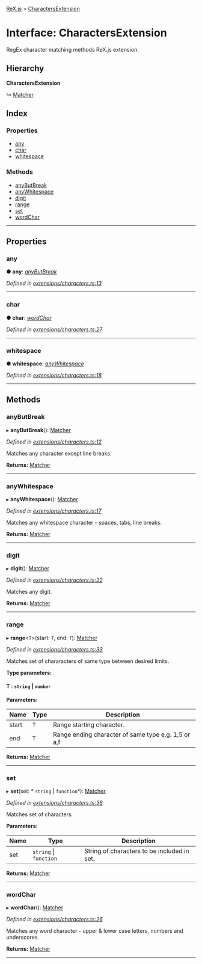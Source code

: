 [ReX.js](../README.md) > [CharactersExtension](../interfaces/charactersextension.md)

# Interface: CharactersExtension

RegEx character matching methods ReX.js extension.

## Hierarchy

**CharactersExtension**

↳  [Matcher](../classes/matcher.md)

## Index

### Properties

* [any](charactersextension.md#any)
* [char](charactersextension.md#char)
* [whitespace](charactersextension.md#whitespace)

### Methods

* [anyButBreak](charactersextension.md#anybutbreak)
* [anyWhitespace](charactersextension.md#anywhitespace)
* [digit](charactersextension.md#digit)
* [range](charactersextension.md#range)
* [set](charactersextension.md#set)
* [wordChar](charactersextension.md#wordchar)

---

## Properties

<a id="any"></a>

###  any

**● any**: *[anyButBreak](charactersextension.md#anybutbreak)*

*Defined in [extensions/characters.ts:13](https://github.com/areknawo/Rex/blob/cd201a2/src/extensions/characters.ts#L13)*

___
<a id="char"></a>

###  char

**● char**: *[wordChar](charactersextension.md#wordchar)*

*Defined in [extensions/characters.ts:27](https://github.com/areknawo/Rex/blob/cd201a2/src/extensions/characters.ts#L27)*

___
<a id="whitespace"></a>

###  whitespace

**● whitespace**: *[anyWhitespace](charactersextension.md#anywhitespace)*

*Defined in [extensions/characters.ts:18](https://github.com/areknawo/Rex/blob/cd201a2/src/extensions/characters.ts#L18)*

___

## Methods

<a id="anybutbreak"></a>

###  anyButBreak

▸ **anyButBreak**(): [Matcher](../classes/matcher.md)

*Defined in [extensions/characters.ts:12](https://github.com/areknawo/Rex/blob/cd201a2/src/extensions/characters.ts#L12)*

Matches any character except line breaks.

**Returns:** [Matcher](../classes/matcher.md)

___
<a id="anywhitespace"></a>

###  anyWhitespace

▸ **anyWhitespace**(): [Matcher](../classes/matcher.md)

*Defined in [extensions/characters.ts:17](https://github.com/areknawo/Rex/blob/cd201a2/src/extensions/characters.ts#L17)*

Matches any whitespace character - spaces, tabs, line breaks.

**Returns:** [Matcher](../classes/matcher.md)

___
<a id="digit"></a>

###  digit

▸ **digit**(): [Matcher](../classes/matcher.md)

*Defined in [extensions/characters.ts:22](https://github.com/areknawo/Rex/blob/cd201a2/src/extensions/characters.ts#L22)*

Matches any digit.

**Returns:** [Matcher](../classes/matcher.md)

___
<a id="range"></a>

###  range

▸ **range**<`T`>(start: *`T`*, end: *`T`*): [Matcher](../classes/matcher.md)

*Defined in [extensions/characters.ts:33](https://github.com/areknawo/Rex/blob/cd201a2/src/extensions/characters.ts#L33)*

Matches set of chararacters of same type between desired limits.

**Type parameters:**

#### T :   `string` &#124; `number`

**Parameters:**

| Name | Type | Description |
| ------ | ------ | ------ |
| start | `T` |  Range starting character. |
| end | `T` |  Range ending character of same type e.g. 1,5 or a,f |

**Returns:** [Matcher](../classes/matcher.md)

___
<a id="set"></a>

###  set

▸ **set**(set: * `string` &#124; `function`*): [Matcher](../classes/matcher.md)

*Defined in [extensions/characters.ts:38](https://github.com/areknawo/Rex/blob/cd201a2/src/extensions/characters.ts#L38)*

Matches set of characters.

**Parameters:**

| Name | Type | Description |
| ------ | ------ | ------ |
| set |  `string` &#124; `function`|  String of characters to be included in set. |

**Returns:** [Matcher](../classes/matcher.md)

___
<a id="wordchar"></a>

###  wordChar

▸ **wordChar**(): [Matcher](../classes/matcher.md)

*Defined in [extensions/characters.ts:26](https://github.com/areknawo/Rex/blob/cd201a2/src/extensions/characters.ts#L26)*

Matches any word character - upper & lower case letters, numbers and underscores.

**Returns:** [Matcher](../classes/matcher.md)

___

